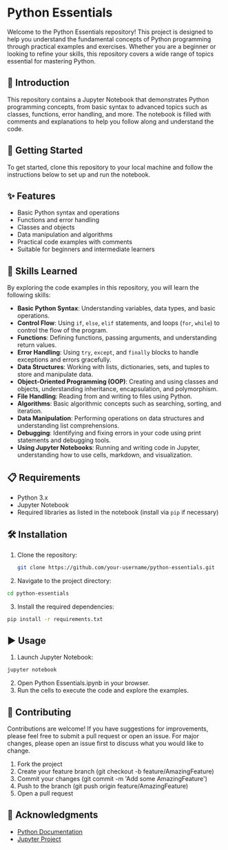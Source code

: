 # Python Essentials

Welcome to the Python Essentials repository! This project is designed to help you understand the fundamental concepts of Python programming through practical examples and exercises. Whether you are a beginner or looking to refine your skills, this repository covers a wide range of topics essential for mastering Python.

## 📝 Introduction

This repository contains a Jupyter Notebook that demonstrates Python programming concepts, from basic syntax to advanced topics such as classes, functions, error handling, and more. The notebook is filled with comments and explanations to help you follow along and understand the code.

## 🚀 Getting Started

To get started, clone this repository to your local machine and follow the instructions below to set up and run the notebook.

## ✨ Features

- Basic Python syntax and operations
- Functions and error handling
- Classes and objects
- Data manipulation and algorithms
- Practical code examples with comments
- Suitable for beginners and intermediate learners

## 🧠 Skills Learned

By exploring the code examples in this repository, you will learn the following skills:

- **Basic Python Syntax**: Understanding variables, data types, and basic operations.
- **Control Flow**: Using `if`, `else`, `elif` statements, and loops (`for`, `while`) to control the flow of the program.
- **Functions**: Defining functions, passing arguments, and understanding return values.
- **Error Handling**: Using `try`, `except`, and `finally` blocks to handle exceptions and errors gracefully.
- **Data Structures**: Working with lists, dictionaries, sets, and tuples to store and manipulate data.
- **Object-Oriented Programming (OOP)**: Creating and using classes and objects, understanding inheritance, encapsulation, and polymorphism.
- **File Handling**: Reading from and writing to files using Python.
- **Algorithms**: Basic algorithmic concepts such as searching, sorting, and iteration.
- **Data Manipulation**: Performing operations on data structures and understanding list comprehensions.
- **Debugging**: Identifying and fixing errors in your code using print statements and debugging tools.
- **Using Jupyter Notebooks**: Running and writing code in Jupyter, understanding how to use cells, markdown, and visualization.

## 📋 Requirements

- Python 3.x
- Jupyter Notebook
- Required libraries as listed in the notebook (install via `pip` if necessary)

## 🛠️ Installation

1. Clone the repository:
   ```bash
   git clone https://github.com/your-username/python-essentials.git
   ```
2. Navigate to the project directory:
  ```bash
  cd python-essentials
  ```
3. Install the required dependencies:
  ```bash
  pip install -r requirements.txt
  ```
## ▶️ Usage
1. Launch Jupyter Notebook:
  ```bash
  jupyter notebook
  ```
2. Open Python Essentials.ipynb in your browser.
3. Run the cells to execute the code and explore the examples.

## 🤝 Contributing
Contributions are welcome! If you have suggestions for improvements, please feel free to submit a pull request or open an issue. For major changes, please open an issue first to discuss what you would like to change.

1. Fork the project
2. Create your feature branch (git checkout -b feature/AmazingFeature)
3. Commit your changes (git commit -m 'Add some AmazingFeature')
4. Push to the branch (git push origin feature/AmazingFeature)
5. Open a pull request

## 🙏 Acknowledgments

- [Python Documentation](https://docs.python.org/3/)
- [Jupyter Project](https://jupyter.org/)
